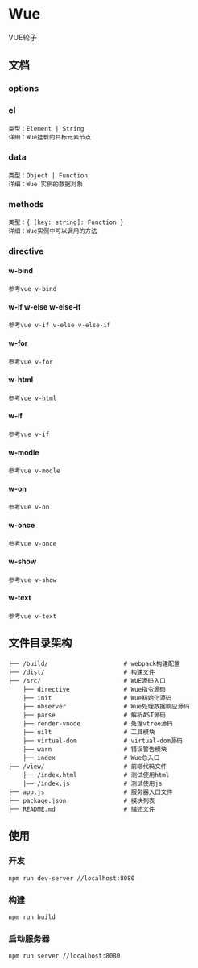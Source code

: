 # Wue

VUE轮子

## 文档

### options

### el 
    类型：Element | String
    详细：Wue挂载的目标元素节点

### data
    类型：Object | Function
    详细：Wue 实例的数据对象

### methods
    类型：{ [key: string]: Function }
    详细：Wue实例中可以调用的方法

### directive

#### w-bind 
    参考vue v-bind

#### w-if w-else w-else-if
    参考vue v-if v-else v-else-if

#### w-for
    参考vue v-for

#### w-html
    参考vue v-html

#### w-if
    参考vue v-if

#### w-modle
    参考vue v-modle

#### w-on
    参考vue v-on

#### w-once
    参考vue v-once

#### w-show
    参考vue v-show

#### w-text
    参考vue v-text


## 文件目录架构

```
├── /build/                     # webpack构建配置
├── /dist/                      # 构建文件
├── /src/                       # WUE源码入口
    ├── directive               # Wue指令源码
    ├── init                    # Wue初始化源码
    ├── observer                # Wue处理数据响应源码
    ├── parse                   # 解析AST源码
    ├── render-vnode            # 处理vtree源码
    ├── uilt                    # 工具模块
    ├── virtual-dom             # virtual-dom源码
    ├── warn                    # 错误警告模块
    ├── index                   # Wue总入口
├── /view/                      # 前端代码文件
    ├── /index.html             # 测试使用html    
    |—— /index.js               # 测试使用js
├── app.js	                    # 服务器入口文件
├── package.json                # 模块列表
├── README.md                   # 描述文件
```

## 使用

### 开发
```
npm run dev-server //localhost:8080
```

### 构建
```
npm run build
```

### 启动服务器
```
npm run server //localhost:8080
```
